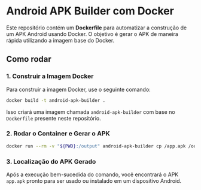 
# Android APK Builder com Docker

Este repositório contém um **Dockerfile** para automatizar a construção de um APK Android usando Docker. O objetivo é gerar o APK de maneira rápida utilizando a imagem base do Docker.

## Como rodar

### 1. Construir a Imagem Docker

Para construir a imagem Docker, use o seguinte comando:

```bash  
docker build -t android-apk-builder .
```

Isso criará uma imagem chamada `android-apk-builder` com base no `Dockerfile` presente neste repositório.

### 2. Rodar o Container e Gerar o APK
```bash  
docker run --rm -v "${PWD}:/output" android-apk-builder cp /app.apk /output/
```

### 3. Localização do APK Gerado
Após a execução bem-sucedida do comando, você encontrará o APK  `app.apk` pronto para ser usado ou instalado em um dispositivo Android.